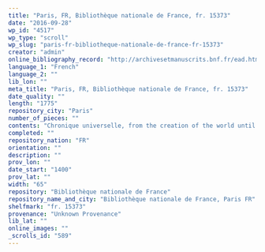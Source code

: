```yaml
---
title: "Paris, FR, Bibliothèque nationale de France, fr. 15373"
date: "2016-09-28"
wp_id: "4517"
wp_type: "scroll"
wp_slug: "paris-fr-bibliotheque-nationale-de-france-fr-15373"
creator: "admin"
online_bibliography_record: "http://archivesetmanuscrits.bnf.fr/ead.html?id=FRBNFEAD000045833#FRBNFEAD000045833_e0000033"
language_1: "French"
language_2: ""
lib_lon: ""
meta_title: "Paris, FR, Bibliothèque nationale de France, fr. 15373"
date_quality: ""
length: "1775"
repository_city: "Paris"
number_of_pieces: ""
contents: "Chronique universelle, from the creation of the world until the end of the reign of Charles VII."
completed: ""
repository_nation: "FR"
orientation: ""
description: ""
prov_lon: ""
date_start: "1400"
prov_lat: ""
width: "65"
repository: "Bibliothèque nationale de France"
repository_name_and_city: "Bibliothèque nationale de France, Paris FR"
shelfmark: "fr. 15373"
provenance: "Unknown Provenance"
lib_lat: ""
online_images: ""
_scrolls_id: "589"
---
```



